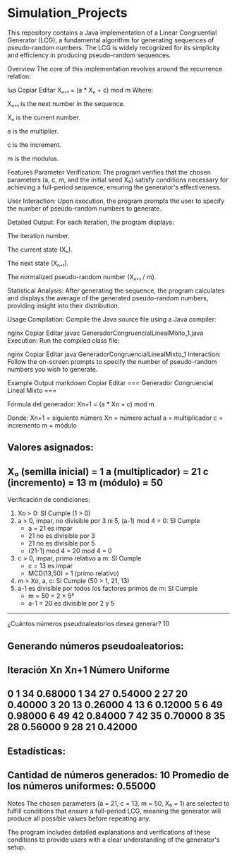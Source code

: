 # Simulation_Projects
This repository contains a Java implementation of a Linear Congruential Generator (LCG), a fundamental algorithm for generating sequences of pseudo-random numbers. The LCG is widely recognized for its simplicity and efficiency in producing pseudo-random sequences.

Overview
The core of this implementation revolves around the recurrence relation:

lua
Copiar
Editar
Xₙ₊₁ = (a * Xₙ + c) mod m
Where:

Xₙ₊₁ is the next number in the sequence.

Xₙ is the current number.

a is the multiplier.

c is the increment.

m is the modulus.

Features
Parameter Verification: The program verifies that the chosen parameters (a, c, m, and the initial seed X₀) satisfy conditions necessary for achieving a full-period sequence, ensuring the generator's effectiveness.

User Interaction: Upon execution, the program prompts the user to specify the number of pseudo-random numbers to generate.

Detailed Output: For each iteration, the program displays:

The iteration number.

The current state (Xₙ).

The next state (Xₙ₊₁).

The normalized pseudo-random number (Xₙ₊₁ / m).

Statistical Analysis: After generating the sequence, the program calculates and displays the average of the generated pseudo-random numbers, providing insight into their distribution.

Usage
Compilation: Compile the Java source file using a Java compiler:

nginx
Copiar
Editar
javac GeneradorCongruencialLinealMixto_1.java
Execution: Run the compiled class file:

nginx
Copiar
Editar
java GeneradorCongruencialLinealMixto_1
Interaction: Follow the on-screen prompts to specify the number of pseudo-random numbers you wish to generate.

Example Output
markdown
Copiar
Editar
=== Generador Congruencial Lineal Mixto ===

Fórmula del generador:
Xn+1 = (a * Xn + c) mod m

Donde:
Xn+1 = siguiente número
Xn   = número actual
a    = multiplicador
c    = incremento
m    = módulo

Valores asignados:
----------------------------------------
X₀ (semilla inicial) = 1
a (multiplicador)    = 21
c (incremento)       = 13
m (módulo)           = 50
----------------------------------------

Verificación de condiciones:
1. Xo > 0: SI Cumple (1 > 0)
2. a > 0, impar, no divisible por 3 ni 5, (a-1) mod 4 = 0: SI Cumple
   - a = 21 es impar
   - 21 no es divisible por 3
   - 21 no es divisible por 5
   - (21-1) mod 4 = 20 mod 4 = 0
3. c > 0, impar, primo relativo a m: SI Cumple
   - c = 13 es impar
   - MCD(13,50) = 1 (primo relativo)
4. m > Xo, a, c: SI Cumple (50 > 1, 21, 13)
5. a-1 es divisible por todos los factores primos de m: SI Cumple
   - m = 50 = 2 × 5²
   - a-1 = 20 es divisible por 2 y 5
----------------------------------------

¿Cuántos números pseudoaleatorios desea generar? 10

Generando números pseudoaleatorios:
----------------------------------------
Iteración	Xn		Xn+1		Número Uniforme
------------------------------------------------------------
0		1		34		0.68000
1		34		27		0.54000
2		27		20		0.40000
3		20		13		0.26000
4		13		6		0.12000
5		6		49		0.98000
6		49		42		0.84000
7		42		35		0.70000
8		35		28		0.56000
9		28		21		0.42000
------------------------------------------------------------

Estadísticas:
----------------------------------------
Cantidad de números generados: 10
Promedio de los números uniformes: 0.55000
----------------------------------------
Notes
The chosen parameters (a = 21, c = 13, m = 50, X₀ = 1) are selected to fulfill conditions that ensure a full-period LCG, meaning the generator will produce all possible values before repeating any.

The program includes detailed explanations and verifications of these conditions to provide users with a clear understanding of the generator's setup.
